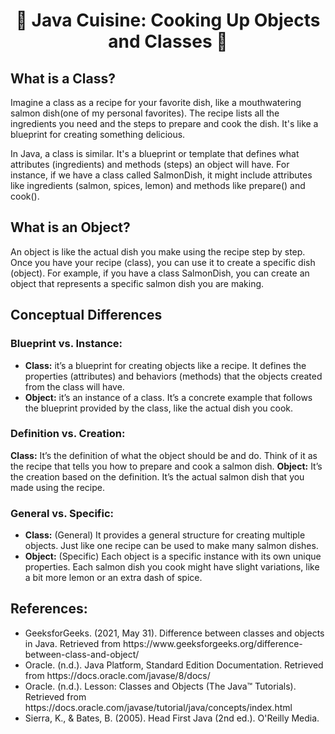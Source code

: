 <h1 align="center"> 🍣 Java Cuisine: Cooking Up Objects and Classes 🍣 </h1>

<h2> What is a Class? </h2>
<p> Imagine a class as a recipe for your favorite dish, like a mouthwatering salmon dish(one of my personal favorites). The recipe lists all the ingredients you need and the steps to prepare and cook the dish. It's like a blueprint for creating something delicious.</p>
<p> In Java, a class is similar. It's a blueprint or template that defines what attributes (ingredients) and methods (steps) an object will have. For instance, if we have a class called SalmonDish, it might include attributes like ingredients (salmon, spices, lemon) and methods like prepare() and cook(). </p>

<h2>What is an Object? </h2>
<p>An object is like the actual dish you make using the recipe step by step. Once you have your recipe (class), you can use it to create a specific dish (object). For example, if you have a class SalmonDish, you can create an object that represents a specific salmon dish you are making.</p>

<h2>Conceptual Differences</h2>
<h3>Blueprint vs. Instance:</h3>
<ul><li><b>Class:</b> it’s a blueprint for creating objects like a recipe. It defines the properties (attributes) and behaviors (methods) that the objects created from the class will have.</li>
<li><b>Object:</b> it’s an instance of a class. It’s a concrete example that follows the blueprint provided by the class, like the actual dish you cook.</li></ul>
<h3>Definition vs. Creation:</h3>
<b>Class:</b> It’s the definition of what the object should be and do. Think of it as the recipe that tells you how to prepare and cook a salmon dish.
<b>Object:</b> It’s the creation based on the definition. It’s the actual salmon dish that you made using the recipe.

<h3>General vs. Specific:</h3>
<ul> <li> <b>Class:</b> (General) It provides a general structure for creating multiple objects. Just like one recipe can be used to make many salmon dishes.</li>
<li><b>Object:</b> (Specific) Each object is a specific instance with its own unique properties. Each salmon dish you cook might have slight variations, like a bit more lemon or an extra dash of spice.</li></ul>

<h2>References:</h2>

<ul> <li> GeeksforGeeks. (2021, May 31). Difference between classes and objects in Java. Retrieved from https://www.geeksforgeeks.org/difference-between-class-and-object/</li>

<li> Oracle. (n.d.). Java Platform, Standard Edition Documentation. Retrieved from https://docs.oracle.com/javase/8/docs/</li>

<li>Oracle. (n.d.). Lesson: Classes and Objects (The Java™ Tutorials). Retrieved from https://docs.oracle.com/javase/tutorial/java/concepts/index.html</li>

<li>Sierra, K., & Bates, B. (2005). Head First Java (2nd ed.). O'Reilly Media.</li>
</ul>
